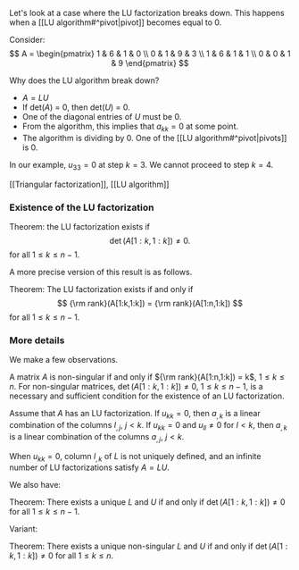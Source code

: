 Let's look at a case where the LU factorization breaks down. This happens when a [[LU algorithm#^pivot|pivot]] becomes equal to 0.

Consider:
$$
A = \begin{pmatrix}
1 & 6 & 1 & 0 \\
0 & 1 & 9 & 3 \\
1 & 6 & 1 & 1 \\
0 & 0 & 1 & 9
\end{pmatrix}
$$

Why does the LU algorithm break down?

- $A = LU$
- If det($A$) = 0, then det($U$) = 0. 
- One of the diagonal entries of $U$ must be 0. 
- From the algorithm, this implies that $a_{kk} = 0$ at some point. 
- The algorithm is dividing by 0. One of the [[LU algorithm#^pivot|pivots]] is 0.

In our example, $u_{33} = 0$ at step $k=3$. We cannot proceed to step $k=4$.

[[Triangular factorization]], [[LU algorithm]]

### Existence of the LU factorization

Theorem: the LU factorization exists if
$$
\det(A[1: k, 1: k]) \neq 0.
$$
for all $1 \le k \le n-1$.

A more precise version of this result is as follows.

Theorem: The LU factorization exists if and only if
$$
{\rm rank}(A[1:k,1:k]) = {\rm rank}(A[1:n,1:k])
$$
for all $1 \le k \le n-1$.

### More details

We make a few observations.

A matrix $A$ is non-singular if and only if ${\rm rank}(A[1:n,1:k]) = k$, $1 \le k \le n$. For non-singular matrices, $\det(A[1: k, 1: k]) \neq 0$, $1 \le k \le n-1$, is a necessary and sufficient condition for the existence of an LU factorization.

Assume that $A$ has an LU factorization. If $u_{kk} = 0$, then $a_{,k}$ is a linear combination of the columns $l_{,j}$, $j < k$. If $u_{kk} = 0$ and $u_{ll} \neq 0$ for $l < k$, then $a_{,k}$ is a linear combination of the columns $a_{,j}$, $j < k$.

When $u_{kk} = 0$, column $l_{,k}$ of $L$ is not uniquely defined, and an infinite number of LU factorizations satisfy $A = LU$.

We also have:

Theorem: There exists a unique $L$ and $U$ if and only if $\det(A[1: k, 1: k]) \neq 0$ for all $1 \le k \le n-1$.

Variant:

Theorem: There exists a unique non-singular $L$ and $U$ if and only if $\det(A[1: k, 1: k]) \neq 0$ for all $1 \le k \le n$.